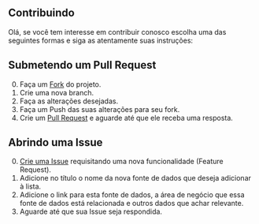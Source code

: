 ## Contribuindo

Olá, se você tem interesse em contribuir conosco escolha uma das seguintes formas e siga as atentamente suas instruções:

## Submetendo um Pull Request

0. Faça um [Fork](https://docs.github.com/pt/free-pro-team@latest/github/getting-started-with-github/fork-a-repo) do projeto.
0. Crie uma nova branch.
0. Faça as alterações desejadas.
0. Faça um Push das suas alterações para seu fork.
0. Crie um [Pull Request](https://docs.github.com/pt/free-pro-team@latest/github/collaborating-with-issues-and-pull-requests/creating-a-pull-request) e aguarde até que ele receba uma resposta.

## Abrindo uma Issue

0. [Crie uma Issue](https://docs.github.com/pt/free-pro-team@latest/github/managing-your-work-on-github/creating-an-issue) requisitando uma nova funcionalidade (Feature Request).
0. Adicione no título o nome da nova fonte de dados que deseja adicionar à lista.
0. Adicione o link para esta fonte de dados, a área de negócio que essa fonte de dados está relacionada e outros dados que achar relevante.
0. Aguarde até que sua Issue seja respondida.
